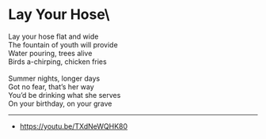 # Lay Your Hose\

Lay your hose flat and wide\
The fountain of youth will provide\
Water pouring, trees alive\
Birds a-chirping, chicken fries\
\
Summer nights, longer days\
Got no fear, that’s her way\
You’d be drinking what she serves\
On your birthday, on your grave

---
- https://youtu.be/TXdNeWQHK80
